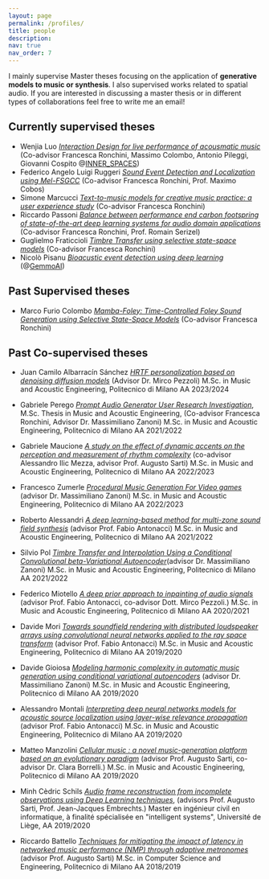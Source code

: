 ```yaml
---
layout: page
permalink: /profiles/
title: people
description: 
nav: true
nav_order: 7
---
```


I mainly supervise Master theses focusing on the application of **generative models to music or synthesis**. I also supervised works related to spatial audio. If you are interested in discussing a master thesis or in different types of collaborations feel free to write me an email!

## Currently supervised theses

- Wenjia Luo [_Interaction Design for live performance of acousmatic music_]() (Co-advisor Francesca Ronchini, Massimo Colombo, Antonio Pileggi, Giovanni Cospito @[INNER_SPACES](https://www.innerspaces.it/it/)) 
- Federico Angelo Luigi Ruggeri [_Sound Event Detection and Localization using Mel-FSGCC_]() (Co-advisor Francesca Ronchini, Prof. Maximo Cobos)
- Simone Marcucci [_Text-to-music models for creative music practice: a user experience study_]() (Co-advisor Francesca Ronchini)
- Riccardo Passoni [_Balance between performance end carbon footspring of state-of-the-art deep learning systems for audio domain applications_]() (Co-advisor Francesca Ronchini, Prof. Romain Serizel)
- Guglielmo Fraticcioli [_Timbre Transfer using selective state-space models_]() (Co-advisor Francesca Ronchini)
- Nicolò Pisanu [_Bioacustic event detection using deep learning_]() (@[GemmoAI](https://gemmo.ai/))


## Past Supervised theses
- Marco Furio Colombo [_Mamba-Foley: Time-Controlled Foley Sound Generation using Selective State-Space Models_]() (Co-advisor Francesca Ronchini) 

## Past Co-supervised theses

- Juan Camilo Albarracín Sánchez [_HRTF personalization based on denoising diffusion models_](https://www.politesi.polimi.it/handle/10589/223812) (Advisor Dr. Mirco Pezzoli)  M.Sc. in Music and Acoustic Engineering, Politecnico di Milano AA 2023/2024

- Gabriele Perego [_Prompt Audio Generator User Research Investigation_](https://www.politesi.polimi.it/handle/10589/219253), M.Sc. Thesis in Music and Acoustic Engineering, (Co-advisor Francesca Ronchini, Advisor Dr. Massimiliano Zanoni)  M.Sc. in Music and Acoustic Engineering, Politecnico di Milano AA 2021/2022

- Gabriele Maucione [_A study on the effect of dynamic accents on the perception and measurement of rhythm complexity_](https://www.politesi.polimi.it/handle/10589/215644) (co-advisor Alessandro Ilic Mezza, advisor Prof. Augusto Sarti) M.Sc. in Music and Acoustic Engineering, Politecnico di Milano AA 2022/2023

- Francesco Zumerle [_Procedural Music Generation For Video games_](https://www.politesi.polimi.it/handle/10589/210809) (advisor Dr. Massimiliano Zanoni)  M.Sc. in Music and Acoustic Engineering, Politecnico di Milano AA 2022/2023


- Roberto Alessandri [_A deep learning-based method for multi-zone sound field synthesis_](https://www.politesi.polimi.it/handle/10589/203852) (advisor Prof. Fabio Antonacci)  M.Sc. in Music and Acoustic Engineering, Politecnico di Milano AA 2021/2022

- Silvio Pol [_Timbre Transfer and Interpolation Using a Conditional Convolutional beta-Variational Autoencoder_](https://www.politesi.polimi.it/handle/10589/189682)(advisor Dr. Massimiliano Zanoni) M.Sc. in Music and Acoustic Engineering, Politecnico di Milano AA 2021/2022

- Federico Miotello [_A deep prior approach to inpainting of audio signals_]() (advisor Prof. Fabio Antonacci, co-advisor Dott. Mirco Pezzoli.) M.Sc. in Music and Acoustic Engineering, Politecnico di Milano AA 2020/2021

- Davide Mori [_Towards soundfield rendering with distributed loudspeaker arrays using convolutional neural networks applied to the ray space transform_](https://www.politesi.polimi.it/handle/10589/175608) (advisor Prof. Fabio Antonacci) M.Sc. in Music and Acoustic Engineering, Politecnico di Milano AA 2019/2020

- Davide Gioiosa [_Modeling harmonic complexity in automatic music generation using conditional variational autoencoders_](https://www.politesi.polimi.it/handle/10589/175586) (advisor Dr. Massimiliano Zanoni) M.Sc. in Music and Acoustic Engineering, Politecnico di Milano AA 2019/2020

- Alessandro Montali [_Interpreting deep neural networks models for acoustic source localization using layer-wise relevance propagation_](https://www.politesi.polimi.it/handle/10589/169239) (advisor Prof. Fabio Antonacci) M.Sc. in Music and Acoustic Engineering, Politecnico di Milano AA 2019/2020

- Matteo Manzolini [_Cellular music : a novel music-generation platform based on an evolutionary paradigm_](https://www.politesi.polimi.it/handle/10589/167291) (advisor Prof. Augusto Sarti, co-advisor Dr. Clara Borrelli.) M.Sc. in Music and Acoustic Engineering, Politecnico di Milano AA 2019/2020

- Minh Cèdric Schils [_Audio frame reconstruction from incomplete observations using Deep Learning techniques_](https://matheo.uliege.be/bitstream/2268.2/10138/6/report.pdf), (advisors Prof. Augusto Sarti, Prof. Jean-Jacques Embrechts.) Master en ingénieur civil en informatique, à finalité spécialisée en "intelligent systems", Université de Liège, AA 2019/2020

- Riccardo Battello [_Techniques for mitigating the impact of latency in networked music performance (NMP) through adaptive metronomes_]() (advisor Prof. Augusto Sarti) M.Sc. in Computer Science and Engineering, Politecnico di Milano AA 2018/2019


